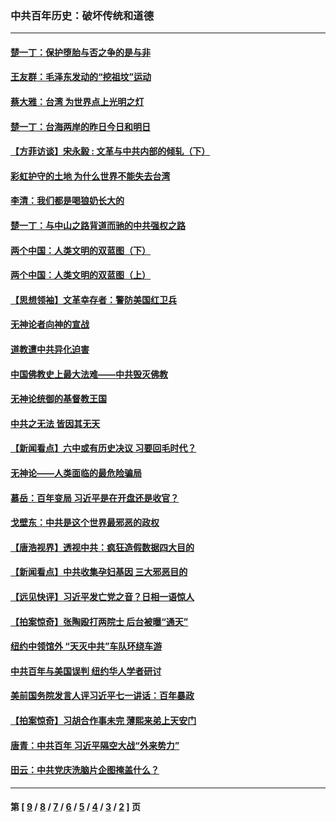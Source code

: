 ### 中共百年历史：破坏传统和道德
---
#### [楚一丁：保护堕胎与否之争的是与非](../../pages/nf1176114/n13815642.md?11080430) 
#### [王友群：毛泽东发动的“挖祖坟”运动](../../pages/nf1176114/n13723639.md?11080430) 
#### [蔡大雅：台湾 为世界点上光明之灯](../../pages/nf1176114/n13531530.md?11080430) 
#### [楚一丁：台海两岸的昨日今日和明日](../../pages/nf1176114/n13531468.md?11080430) 
#### [【方菲访谈】宋永毅 : 文革与中共内部的倾轧（下）](../../pages/nf1176114/n13486836.md?11080430) 
#### [彩虹护守的土地 为什么世界不能失去台湾](../../pages/nf1176114/n13476849.md?11080430) 
#### [李清：我们都是喝狼奶长大的](../../pages/nf1176114/n13471478.md?11080430) 
#### [楚一丁：与中山之路背道而驰的中共强权之路](../../pages/nf1176114/n13437270.md?11080430) 
#### [两个中国：人类文明的双蓝图（下）](../../pages/nf1176114/n13423132.md?11080430) 
#### [两个中国：人类文明的双蓝图（上）](../../pages/nf1176114/n13422687.md?11080430) 
#### [【思想领袖】文革幸存者：警防美国红卫兵](../../pages/nf1176114/n13339289.md?11080430) 
#### [无神论者向神的宣战](../../pages/nf1176114/n13281535.md?11080430) 
#### [道教遭中共异化迫害](../../pages/nf1176114/n13281463.md?11080430) 
#### [中国佛教史上最大法难——中共毁灭佛教](../../pages/nf1176114/n13281397.md?11080430) 
#### [无神论统御的基督教王国](../../pages/nf1176114/n13281280.md?11080430) 
#### [中共之无法 皆因其无天](../../pages/nf1176114/n13281088.md?11080430) 
#### [【新闻看点】六中或有历史决议 习要回毛时代？](../../pages/nf1176114/n13222895.md?11080430) 
#### [无神论——人类面临的最危险骗局](../../pages/nf1176114/n13196137.md?11080430) 
#### [慕岳：百年变局 习近平是在开盘还是收官？](../../pages/nf1176114/n13206516.md?11080430) 
#### [戈壁东：中共是这个世界最邪恶的政权](../../pages/nf1176114/n13085641.md?11080430) 
#### [【唐浩视界】透视中共：疯狂造假数据四大目的](../../pages/nf1176114/n13080590.md?11080430) 
#### [【新闻看点】中共收集孕妇基因 三大邪恶目的](../../pages/nf1176114/n13077182.md?11080430) 
#### [【远见快评】习近平发亡党之音？日相一语惊人](../../pages/nf1176114/n13074809.md?11080430) 
#### [【拍案惊奇】张陶殴打两院士 后台被曝“通天”](../../pages/nf1176114/n13070496.md?11080430) 
#### [纽约中领馆外 “天灭中共”车队环绕车游](../../pages/nf1176114/n13070693.md?11080430) 
#### [中共百年与美国误判 纽约华人学者研讨](../../pages/nf1176114/n13067969.md?11080430) 
#### [美前国务院发言人评习近平七一讲话：百年暴政](../../pages/nf1176114/n13066986.md?11080430) 
#### [【拍案惊奇】习胡合作事未完 薄熙来弟上天安门](../../pages/nf1176114/n13065867.md?11080430) 
#### [唐青：中共百年 习近平隔空大战“外来势力”](../../pages/nf1176114/n13065976.md?11080430) 
#### [田云：中共党庆洗脑片企图掩盖什么？](../../pages/nf1176114/n13064395.md?11080430) 

---
#### 第 [ [9](./9.md?11080430) / [8](./8.md?11080430) / [7](./7.md?11080430) / [6](./6.md?11080430) / [5](./5.md?11080430) / [4](./4.md?11080430) / [3](./3.md?11080430) / [2](./2.md?11080430) ] 页
